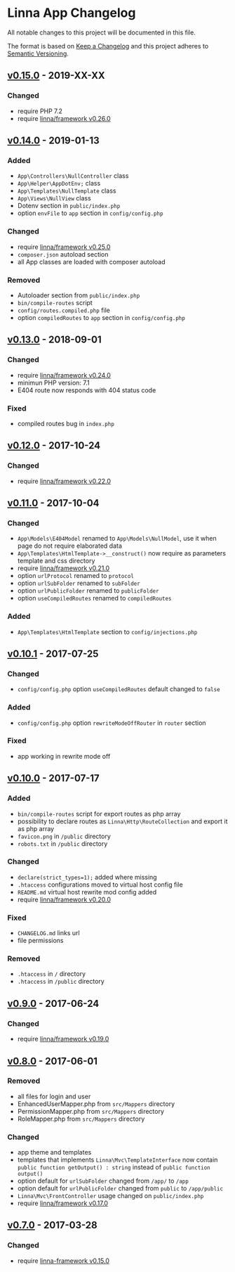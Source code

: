
# Linna App Changelog

All notable changes to this project will be documented in this file.

The format is based on [Keep a Changelog](http://keepachangelog.com/)
and this project adheres to [Semantic Versioning](http://semver.org/).

## [v0.15.0](https://github.com/linna/app/compare/v0.14.0...v0.15.0) - 2019-XX-XX

### Changed
* require PHP 7.2
* require [linna/framework v0.26.0](https://github.com/linna/framework/releases/tag/v0.26.0)

## [v0.14.0](https://github.com/linna/app/compare/v0.13.0...v0.14.0) - 2019-01-13

### Added
* `App\Controllers\NullController` class
* `App\Helper\AppDotEnv;` class
* `App\Templates\NullTemplate` class
* `App\Views\NullView` class
* Dotenv section in `public/index.php`
* option `envFile` to `app` section in `config/config.php`

### Changed
* require [linna/framework v0.25.0](https://github.com/linna/framework/releases/tag/v0.25.0)
* `composer.json` autoload section
* all App classes are loaded with composer autoload

### Removed
* Autoloader section from `public/index.php`
* `bin/compile-routes` script
* `config/routes.compiled.php` file
* option `compiledRoutes` to `app` section in `config/config.php`

## [v0.13.0](https://github.com/linna/app/compare/v0.12.0...v0.13.0) - 2018-09-01

### Changed
* require [linna/framework v0.24.0](https://github.com/linna/framework/releases/tag/v0.24.0)
* minimun PHP version: 7.1
* E404 route now responds with 404 status code

### Fixed
* compiled routes bug in `index.php`

## [v0.12.0](https://github.com/linna/app/compare/v0.11.0...v0.12.0) - 2017-10-24

### Changed
* require [linna/framework v0.22.0](https://github.com/linna/framework/releases/tag/v0.22.0)

## [v0.11.0](https://github.com/linna/app/compare/v0.10.1...v0.11.0) - 2017-10-04

### Changed
* `App\Models\E404Model` renamed to `App\Models\NullModel`, use it when page do not require elaborated data
* `App\Templates\HtmlTemplate->__construct()` now require as parameters template and css directory
* require [linna/framework v0.21.0](https://github.com/linna/framework/releases/tag/v0.21.0)
* option `urlProtocol` renamed to `protocol`
* option `urlSubFolder` renamed to `subFolder`
* option `urlPublicFolder` renamed to `publicFolder`
* option `useCompiledRoutes` renamed to `compiledRoutes`

### Added
* `App\Templates\HtmlTemplate` section to `config/injections.php`

## [v0.10.1](https://github.com/linna/app/compare/v0.10.0...v0.10.1) - 2017-07-25

### Changed
* `config/config.php` option `useCompiledRoutes` default changed to `false`

### Added
* `config/config.php` option `rewriteModeOffRouter` in `router` section

### Fixed
* app working in rewrite mode off

## [v0.10.0](https://github.com/linna/app/compare/v0.9.0...v0.10.0) - 2017-07-17

### Added
* `bin/compile-routes` script for export routes as php array
* possibility to declare routes as `Linna\Http\RouteCollection` and export it as php array
* `favicon.png` in `/public` directory
* `robots.txt` in `/public` directory

### Changed
* `declare(strict_types=1);` added where missing
* `.htaccess` configurations moved to virtual host config file
* `README.md` virtual host rewrite mod config added
* require [linna/framework v0.20.0](https://github.com/linna/framework/releases/tag/v0.20.0)

### Fixed
* `CHANGELOG.md` links url
* file permissions

### Removed
* `.htaccess` in `/` directory
* `.htaccess` in `/public` directory

## [v0.9.0](https://github.com/linna/app/v0.8.0...v0.9.0) - 2017-06-24

### Changed
* require [linna/framework v0.19.0](https://github.com/linna/framework/releases/tag/v0.19.0)

## [v0.8.0](https://github.com/linna/app/compare/v0.7.0...v0.8.0) - 2017-06-01

### Removed
* all files for login and user
* EnhancedUserMapper.php from `src/Mappers` directory
* PermissionMapper.php from `src/Mappers` directory
* RoleMapper.php from `src/Mappers` directory

### Changed
* app theme and templates
* templates that implements `Linna\Mvc\TemplateInterface` now contain `public function getOutput() : string` instead of `public function output()`
* option default for `urlSubFolder` changed from `/app/` to `/app`
* option default for `urlPublicFolder` changed from `public` to `/app/public`
* `Linna\Mvc\FrontController` usage changed on `public/index.php`
* require [linna/framework v0.17.0](https://github.com/linna/framework/releases/tag/v0.17.0)

## [v0.7.0](https://github.com/linna/app/compare/v0.6.1...v0.7.0) - 2017-03-28

### Changed
* require [linna-framework v0.15.0](https://github.com/linna/framework/releases/tag/v0.15.0)
